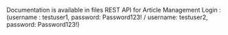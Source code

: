 Documentation is available in files REST API for Article Management 
Login : (username : testuser1, password: Password123! / username: testuser2, password: Password123!)
